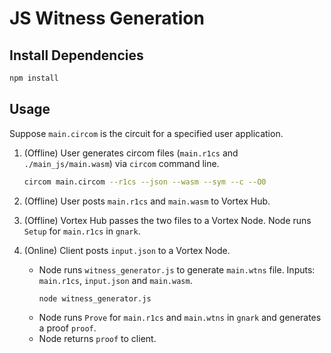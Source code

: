 # JS Witness Generation

## Install Dependencies

``` sh
npm install
```

## Usage

Suppose `main.circom` is the circuit for a specified user application.

1. (Offline) User generates circom files (`main.r1cs` and `./main_js/main.wasm`) via `circom` command line. 
    ``` sh
    circom main.circom --r1cs --json --wasm --sym --c --O0 
    ```

2. (Offline) User posts `main.r1cs` and `main.wasm` to Vortex Hub.

3. (Offline) Vortex Hub passes the two files to a Vortex Node. Node runs `Setup` for `main.r1cs` in `gnark`.

4. (Online) Client posts `input.json` to a Vortex Node. 
    - Node runs `witness_generator.js` to generate `main.wtns` file. Inputs: `main.r1cs`, `input.json` and `main.wasm`.
        ``` sh
        node witness_generator.js 
        ```
    - Node runs `Prove` for `main.r1cs` and `main.wtns` in `gnark` and generates a proof `proof`.
    - Node returns `proof` to client.
